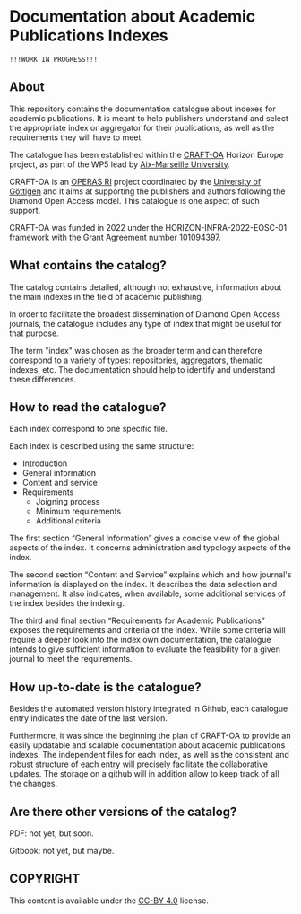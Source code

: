 # Documentation about Academic Publications Indexes

    !!!WORK IN PROGRESS!!!

## About 
This repository contains the documentation catalogue about indexes for academic publications. It is meant to help publishers understand and select the appropriate index or aggregator for their publications, as well as the requirements they will have to meet.
   
The catalogue has been established within the [CRAFT-OA](https://www.craft-oa.eu/) Horizon Europe project, as part of the WP5 lead by [Aix-Marseille University](https://www.univ-amu.fr/). 

CRAFT-OA is an [OPERAS RI](https://operas-eu.org/) project coordinated by the [University of Göttigen](https://www.uni-goettingen.de/en/1.html) and it aims at supporting the publishers and authors following the Diamond Open Access model. This catalogue is one aspect of such support.

CRAFT-OA was funded in 2022 under the HORIZON-INFRA-2022-EOSC-01 framework with the Grant Agreement number 101094397.

## What contains the catalog?
The catalog contains detailed, although not exhaustive, information about the main indexes in the field of academic publishing.  

In order to facilitate the broadest dissemination of Diamond Open Access journals, the catalogue includes any type of index that might be useful for that purpose.

The term "index" was chosen as the broader term and can therefore correspond to a variety of types: repositories, aggregators, thematic indexes, etc. The documentation should help to identify and understand these differences.

## How to read the catalogue?
Each index correspond to one specific file.

Each index is described using the same structure:
- Introduction
- General information
- Content and service
- Requirements
    - Joigning process
    - Minimum requirements
    - Additional criteria
 
The first section “General Information” gives a concise view of the global aspects of the index. It concerns administration and typology aspects of the index.

The second section “Content and Service” explains which and how journal's information is displayed on the index. It describes the data selection and management. It also indicates, when available, some additional services of the index besides the indexing.

The third and final section “Requirements for Academic Publications” exposes the requirements and criteria of the index. While some criteria will require a deeper look into the index own documentation, the catalogue intends to give sufficient information to evaluate the feasibility for a given journal to meet the requirements.

## How up-to-date is the catalogue?
Besides the automated version history integrated in Github, each catalogue entry indicates the date of the last version.

Furthermore, it was since the beginning the plan of CRAFT-OA to provide an easily updatable and scalable documentation about academic publications indexes. The independent files for each index, as well as the consistent and robust structure of each entry will precisely facilitate the collaborative updates. The storage on a github will in addition allow to keep track of all the changes.

## Are there other versions of the catalog?

PDF: not yet, but soon.

Gitbook: not yet, but maybe.

## COPYRIGHT

This content is available under the [CC-BY 4.0](https://creativecommons.org/licenses/by/4.0/deed.en) license.
